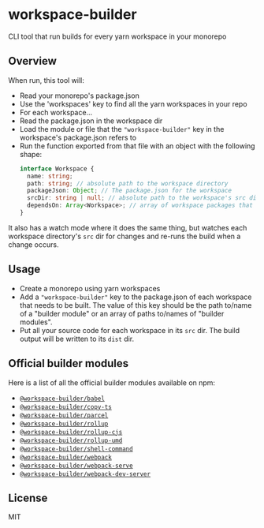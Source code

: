 # workspace-builder

CLI tool that run builds for every yarn workspace in your monorepo

## Overview

When run, this tool will:

- Read your monorepo's package.json
- Use the 'workspaces' key to find all the yarn workspaces in your repo
- For each workspace...
- Read the package.json in the workspace dir
- Load the module or file that the `"workspace-builder"` key in the workspace's package.json refers to
- Run the function exported from that file with an object with the following shape:
  ```ts
  interface Workspace {
    name: string;
    path: string; // absolute path to the workspace directory
    packageJson: Object; // The package.json for the workspace
    srcDir: string | null; // absolute path to the workspace's src directory, if it exists
    dependsOn: Array<Workspace>; // array of workspace packages that this workspace has in its package.json dependencies
  }
  ```

It also has a watch mode where it does the same thing, but watches each workspace directory's `src` dir for changes and re-runs the build when a change occurs.

## Usage

- Create a monorepo using yarn workspaces
- Add a `"workspace-builder"` key to the package.json of each workspace that needs to be built. The value of this key should be the path to/name of a "builder module" or an array of paths to/names of "builder modules".
- Put all your source code for each workspace in its `src` dir. The build output will be written to its `dist` dir.

## Official builder modules

Here is a list of all the official builder modules available on npm:

- [`@workspace-builder/babel`](https://npm.im/@workspace-builder/babel)
- [`@workspace-builder/copy-ts`](https://npm.im/@workspace-builder/copy-ts)
- [`@workspace-builder/parcel`](https://npm.im/@workspace-builder/parcel)
- [`@workspace-builder/rollup`](https://npm.im/@workspace-builder/rollup)
- [`@workspace-builder/rollup-cjs`](https://npm.im/@workspace-builder/rollup-cjs)
- [`@workspace-builder/rollup-umd`](https://npm.im/@workspace-builder/rollup-umd)
- [`@workspace-builder/shell-command`](https://npm.im/@workspace-builder/shell-command)
- [`@workspace-builder/webpack`](https://npm.im/@workspace-builder/webpack)
- [`@workspace-builder/webpack-serve`](https://npm.im/@workspace-builder/webpack-serve)
- [`@workspace-builder/webpack-dev-server`](https://npm.im/@workspace-builder/webpack-dev-server)

## License

MIT
